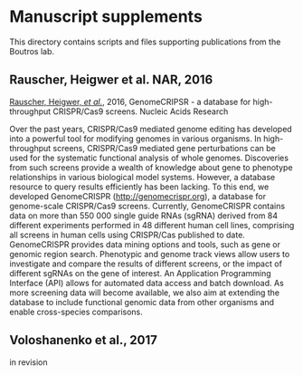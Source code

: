# Manuscript supplements

This directory contains scripts and files supporting publications from the Boutros lab.

## Rauscher, Heigwer et al. NAR, 2016

[Rauscher, Heigwer, *et al.*](https://academic.oup.com/nar/article/45/D1/D679/2333939/GenomeCRISPR-a-database-for-high-throughput-CRISPR), 2016, GenomeCRIPSR - a database for high-throughput CRISPR/Cas9 screens. Nucleic Acids Research

Over the past years, CRISPR/Cas9 mediated genome editing has developed into a powerful tool for modifying genomes in various organisms. In high-throughput screens, CRISPR/Cas9 mediated gene perturbations can be used for the systematic functional analysis of whole genomes. Discoveries from such screens provide a wealth of knowledge about gene to phenotype relationships in various biological model systems. However, a database resource to query results efficiently has been lacking. To this end, we developed GenomeCRISPR (http://genomecrispr.org), a database for genome-scale CRISPR/Cas9 screens. Currently, GenomeCRISPR contains data on more than 550 000 single guide RNAs (sgRNA) derived from 84 different experiments performed in 48 different human cell lines, comprising all screens in human cells using CRISPR/Cas published to date. GenomeCRISPR provides data mining options and tools, such as gene or genomic region search. Phenotypic and genome track views allow users to investigate and compare the results of different screens, or the impact of different sgRNAs on the gene of interest. An Application Programming Interface (API) allows for automated data access and batch download. As more screening data will become available, we also aim at extending the database to include functional genomic data from other organisms and enable cross-species comparisons.

## Voloshanenko et al., 2017

in revision 
